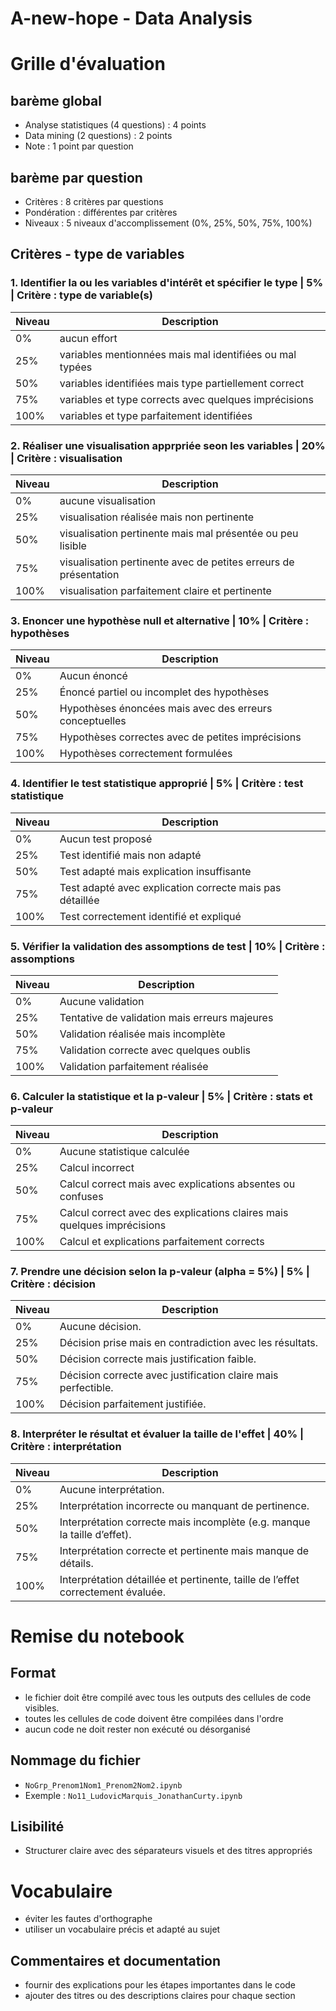 # A-new-hope - Data Analysis

# Grille d'évaluation

## barème global

- Analyse statistiques (4 questions) : 4 points
- Data mining (2 questions) : 2 points
- Note : 1 point par question

## barème par question

- Critères : 8 critères par questions
- Pondération : différentes par critères
- Niveaux : 5 niveaux d'accomplissement (0%, 25%, 50%, 75%, 100%)

## Critères - type de variables

### 1. Identifier la ou les variables d'intérêt et spécifier le type | 5% | Critère : type de variable(s)

| Niveau | Description                                              |
| ------ | -------------------------------------------------------- |
| 0%     | aucun effort                                             |
| 25%    | variables mentionnées mais mal identifiées ou mal typées |
| 50%    | variables identifiées mais type partiellement correct    |
| 75%    | variables et type corrects avec quelques imprécisions    |
| 100%   | variables et type parfaitement identifiées               |

### 2. Réaliser une visualisation apprpriée seon les variables | 20% | Critère : visualisation

| Niveau | Description                                                      |
| ------ | ---------------------------------------------------------------- |
| 0%     | aucune visualisation                                             |
| 25%    | visualisation réalisée mais non pertinente                       |
| 50%    | visualisation pertinente mais mal présentée ou peu lisible       |
| 75%    | visualisation pertinente avec de petites erreurs de présentation |
| 100%   | visualisation parfaitement claire et pertinente                  |

### 3. Enoncer une hypothèse null et alternative | 10% | Critère : hypothèses

| Niveau | Description                                             |
| ------ | ------------------------------------------------------- |
| 0%     | Aucun énoncé                                            |
| 25%    | Énoncé partiel ou incomplet des hypothèses              |
| 50%    | Hypothèses énoncées mais avec des erreurs conceptuelles |
| 75%    | Hypothèses correctes avec de petites imprécisions       |
| 100%   | Hypothèses correctement formulées                       |

### 4. Identifier le test statistique approprié | 5% | Critère : test statistique

| Niveau | Description                                              |
| ------ | -------------------------------------------------------- |
| 0%     | Aucun test proposé                                       |
| 25%    | Test identifié mais non adapté                           |
| 50%    | Test adapté mais explication insuffisante                |
| 75%    | Test adapté avec explication correcte mais pas détaillée |
| 100%   | Test correctement identifié et expliqué                  |

### 5. Vérifier la validation des assomptions de test | 10% | Critère : assomptions

| Niveau | Description                                   |
| ------ | --------------------------------------------- |
| 0%     | Aucune validation                             |
| 25%    | Tentative de validation mais erreurs majeures |
| 50%    | Validation réalisée mais incomplète           |
| 75%    | Validation correcte avec quelques oublis      |
| 100%   | Validation parfaitement réalisée              |

### 6. Calculer la statistique et la p-valeur | 5% | Critère : stats et p-valeur

| Niveau | Description                                                             |
| ------ | ----------------------------------------------------------------------- |
| 0%     | Aucune statistique calculée                                             |
| 25%    | Calcul incorrect                                                        |
| 50%    | Calcul correct mais avec explications absentes ou confuses              |
| 75%    | Calcul correct avec des explications claires mais quelques imprécisions |
| 100%   | Calcul et explications parfaitement corrects                            |

### 7. Prendre une décision selon la p-valeur (alpha = 5%) | 5% | Critère : décision

| Niveau | Description                                                   |
| ------ | ------------------------------------------------------------- |
| 0%     | Aucune décision.                                              |
| 25%    | Décision prise mais en contradiction avec les résultats.      |
| 50%    | Décision correcte mais justification faible.                  |
| 75%    | Décision correcte avec justification claire mais perfectible. |
| 100%   | Décision parfaitement justifiée.                              |

### 8. Interpréter le résultat et évaluer la taille de l'effet | 40% | Critère : interprétation

| Niveau | Description                                                                     |
| ------ | ------------------------------------------------------------------------------- |
| 0%     | Aucune interprétation.                                                          |
| 25%    | Interprétation incorrecte ou manquant de pertinence.                            |
| 50%    | Interprétation correcte mais incomplète (e.g. manque la taille d’effet).        |
| 75%    | Interprétation correcte et pertinente mais manque de détails.                   |
| 100%   | Interprétation détaillée et pertinente, taille de l’effet correctement évaluée. |

# Remise du notebook

## Format

- le fichier doit être compilé avec tous les outputs des cellules de code visibles.
- toutes les cellules de code doivent être compilées dans l'ordre
- aucun code ne doit rester non exécuté ou désorganisé

## Nommage du fichier

- `NoGrp_Prenom1Nom1_Prenom2Nom2.ipynb`
- Exemple : `No11_LudovicMarquis_JonathanCurty.ipynb`

## Lisibilité

- Structurer claire avec des séparateurs visuels et des titres appropriés

# Vocabulaire

- éviter les fautes d'orthographe
- utiliser un vocabulaire précis et adapté au sujet

## Commentaires et documentation

- fournir des explications pour les étapes importantes dans le code
- ajouter des titres ou des descriptions claires pour chaque section
